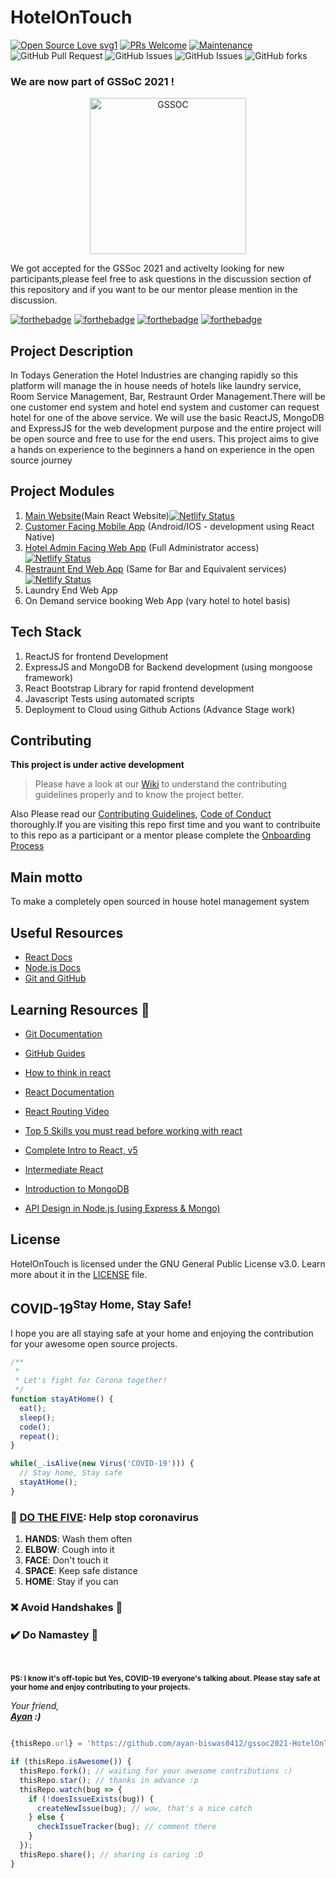 # HotelOnTouch

<div align="centre">

[![Open Source Love svg1](https://badges.frapsoft.com/os/v1/open-source.svg?v=103)](https://github.com/ellerbrock/open-source-badges/)
[![PRs Welcome](https://img.shields.io/badge/PRs-welcome-brightgreen.svg?style=flat-square)](http://makeapullrequest.com)
[![Maintenance](https://img.shields.io/badge/Maintained%3F-yes-green.svg)](https://github.com/ayan-biswas0412/gssoc2021-HotelOnTouch)
![GitHub Pull Request](https://img.shields.io/github/issues-raw/ayan-biswas0412/gssoc2021-HotelOnTouch)
![GitHub Issues](https://img.shields.io/github/issues-closed-raw/ayan-biswas0412/gssoc2021-HotelOnTouch)
![GitHub Issues](https://img.shields.io/bitbucket/pr-raw/ayan-biswas0412/gssoc2021-HotelOnTouch)
![GitHub forks](https://img.shields.io/github/forks/ayan-biswas0412/gssoc2021-HotelOnTouch?label=Fork&style=social)

</div>

### We are now part of GSSoC 2021 ! 
<p align="center">
<a href="https://gssoc.girlscript.tech/">
<img src="https://github.com/ayan-biswas0412/gssoc2021-HotelOnTouch/docs/gssoc2021_logo.png" alt="GSSOC" width="250px" height="250px"/>
</a>
</p>
We got accepted for the GSSoc 2021 and activelty looking for new participants,please feel free to ask questions in the discussion section of this repository and if you want to be our mentor please mention in the discussion.

[![forthebadge](https://forthebadge.com/images/badges/open-source.svg)](https://forthebadge.com)
[![forthebadge](https://forthebadge.com/images/badges/built-with-love.svg)](https://forthebadge.com)
[![forthebadge](https://forthebadge.com/images/badges/built-by-developers.svg)](https://forthebadge.com)
[![forthebadge](https://forthebadge.com/images/badges/makes-people-smile.svg)](https://forthebadge.com)

## Project Description

In Todays Generation the Hotel Industries are changing rapidly so this platform will manage the in house needs of hotels like laundry service, Room Service Management, Bar, Restraunt Order Management.There will be one customer end system and hotel end system and customer can request hotel for one of the above service.
We will use the basic ReactJS, MongoDB and ExpressJS for the web development purpose and the entire project will be open source and free to use for the end users.
This project aims to give a hands on experience to the beginners a hand on experience in the open source journey

## Project Modules

1. [Main Website](https://github.com/ayan-biswas0412/gssoc2021-HotelOnTouch/tree/main/hotelontouch)(Main React Website)[![Netlify Status](https://api.netlify.com/api/v1/badges/367309b4-d08a-47dc-a775-62e6f548d222/deploy-status)](https://app.netlify.com/sites/hotelontouch/deploys)
2. [Customer Facing Mobile App](https://github.com/ayan-biswas0412/gssoc2021-HotelOnTouch/tree/main/customerfrontend) (Android/IOS - development using React Native)
3. [Hotel Admin Facing Web App](https://github.com/ayan-biswas0412/gssoc2021-HotelOnTouch/tree/main/hotel-admin-frontend) (Full Administrator access)
[![Netlify Status](https://api.netlify.com/api/v1/badges/bf151b70-a24d-442a-8353-ac90d90e6ae2/deploy-status)](https://app.netlify.com/sites/admin-hotelontouch/deploys)
4. [Restraunt End Web App](https://github.com/ayan-biswas0412/gssoc2021-HotelOnTouch/tree/main/hotel-restraunt-frontend) (Same for Bar and Equivalent services)
[![Netlify Status](https://api.netlify.com/api/v1/badges/a7b909f2-4f34-4de9-b611-00eebff4a756/deploy-status)](https://app.netlify.com/sites/restraunt-hotelontouch/deploys)
5. Laundry End Web App
6. On Demand service booking Web App (vary hotel to hotel basis)

## Tech Stack

1. ReactJS for frontend Development
2. ExpressJS and MongoDB for Backend development (using mongoose framework)
3. React Bootstrap Library for rapid frontend development
4. Javascript Tests using automated scripts
5. Deployment to Cloud using Github Actions (Advance Stage work)

## Contributing

**This project is under active development**

> Please have a look at our [Wiki](https://github.com/ayan-biswas0412/gssoc2021-HotelOnTouch/wiki) to understand the contributing guidelines properly and to know the project better.

Also Please read our [Contributing Guidelines](https://github.com/ayan-biswas0412/gssoc2021-HotelOnTouch/wiki/Contributing), [Code of Conduct](CODE_OF_CONDUCT.md) thoroughly.If you are visiting this repo first time and you want to contribuite to this repo as a participant or a mentor please complete the [Onboarding Process](https://github.com/ayan-biswas0412/gssoc2021-HotelOnTouch/wiki/Contributor-Onboarding)

## Main motto

To make a completely open sourced in house hotel management system

## Useful Resources

- [React Docs](https://reactjs.org/docs/getting-started.html)
- [Node.js Docs](https://nodejs.org/api/)
- [Git and GitHub](https://www.digitalocean.com/community/tutorials/how-to-use-git-a-reference-guide)

## Learning Resources 🧰

- [Git Documentation](https://git-scm.com/docs)
- [GitHub Guides](https://guides.github.com/)
- [How to think in react](https://www.youtube.com/watch?v=YJPSR9dEQV8&t=17s)
- [React Documentation](https://reactjs.org/docs/getting-started.html)
- [React Routing Video](https://www.youtube.com/watch?v=Law7wfdg_ls&t=1778s)
- [Top 5 Skills you must read before working with react](https://www.geeksforgeeks.org/top-5-skills-you-must-know-before-you-learn-reactjs/)


-   [Complete Intro to React, v5](https://frontendmasters.com/courses/complete-react-v5/)
    
-   [Intermediate React](https://frontendmasters.com/courses/intermediate-react/)
    
-   [Introduction to MongoDB](https://frontendmasters.com/courses/mongodb/)
    
- [API Design in Node.js (using Express & Mongo)](https://frontendmasters.com/courses/api-design-nodejs/using-the-mongo-with-node/)

## License

HotelOnTouch is licensed under the GNU General Public License v3.0. Learn more about it in the [LICENSE](LICENSE) file.

## COVID-19<sup>Stay Home, Stay Safe!</sup>

I hope you are all staying safe at your home and enjoying the contribution for your awesome open source projects.

```javascript
/**
 * 
 * Let's fight for Corona together!
 */
function stayAtHome() {
  eat();
  sleep();
  code();
  repeat();
}

while(_.isAlive(new Virus('COVID-19'))) {
  // Stay home, Stay safe
  stayAtHome();
}

```

### :wave: [DO THE FIVE](https://www.mohfw.gov.in/): Help stop coronavirus

1. **HANDS**: Wash them often
2. **ELBOW**: Cough into it
3. **FACE**: Don't touch it
4. **SPACE**: Keep safe distance
5. **HOME**: Stay if you can

### :x: Avoid Handshakes :handshake: 
### :heavy_check_mark: Do Namastey :pray:

<br>

<sup>**PS: I know it's off-topic but **Yes**, COVID-19 everyone's talking about. Please stay safe at your home and enjoy contributing to your projects.**</sup>


_Your friend,_ <br>
_**[Ayan](https://www.ayanbiswas.me) :)**_


```javascript

{thisRepo.url} = 'https://github.com/ayan-biswas0412/gssoc2021-HotelOnTouch/';

if (thisRepo.isAwesome()) {
  thisRepo.fork(); // waiting for your awesome contributions :)
  thisRepo.star(); // thanks in advance :p
  thisRepo.watch(bug => {
    if (!doesIssueExists(bug)) {
      createNewIssue(bug); // wow, that's a nice catch
    } else {
      checkIssueTracker(bug); // comment there
    }
  });
  thisRepo.share(); // sharing is caring :D
}
```
